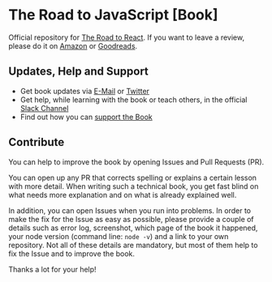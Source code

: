 # The Road to JavaScript [Book]

Official repository for [The Road to React](http://roadtoreact.com/). If you want to leave a review, please do it on [Amazon](https://amzn.to/2LHjxRB) or [Goodreads](https://www.goodreads.com/book/show/37503118-the-road-to-learn-react).

## Updates, Help and Support

* Get book updates via [E-Mail](https://www.getrevue.co/profile/rwieruch) or [Twitter](https://twitter.com/rwieruch)
* Get help, while learning with the book or teach others, in the official [Slack Channel](https://courses.robinwieruch.de/community-join)
* Find out how you can [support the Book](https://www.robinwieruch.de/about/)

## Contribute

You can help to improve the book by opening Issues and Pull Requests (PR).

You can open up any PR that corrects spelling or explains a certain lesson with more detail. When writing such a technical book, you get fast blind on what needs more explanation and on what is already explained well.

In addition, you can open Issues when you run into problems. In order to make the fix for the Issue as easy as possible, please provide a couple of details such as error log, screenshot, which page of the book it happened, your node version (command line: `node -v`) and a link to your own repository. Not all of these details are mandatory, but most of them help to fix the Issue and to improve the book.

Thanks a lot for your help!
